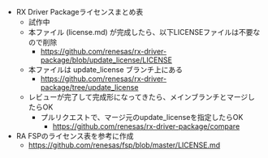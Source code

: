 * RX Driver Packageライセンスまとめ表
  * 試作中
  * 本ファイル (license.md) が完成したら、以下LICENSEファイルは不要なので削除
    * https://github.com/renesas/rx-driver-package/blob/update_license/LICENSE
  * 本ファイルは update_license ブランチ上にある
    * https://github.com/renesas/rx-driver-package/tree/update_license
  * レビューが完了して完成形になってきたら、メインブランチとマージしたらOK
    * プルリクエストで、マージ元のupdate_licenseを指定したらOK
      * https://github.com/renesas/rx-driver-package/compare
* RA FSPのライセンス表を参考に作成
  * https://github.com/renesas/fsp/blob/master/LICENSE.md
 
